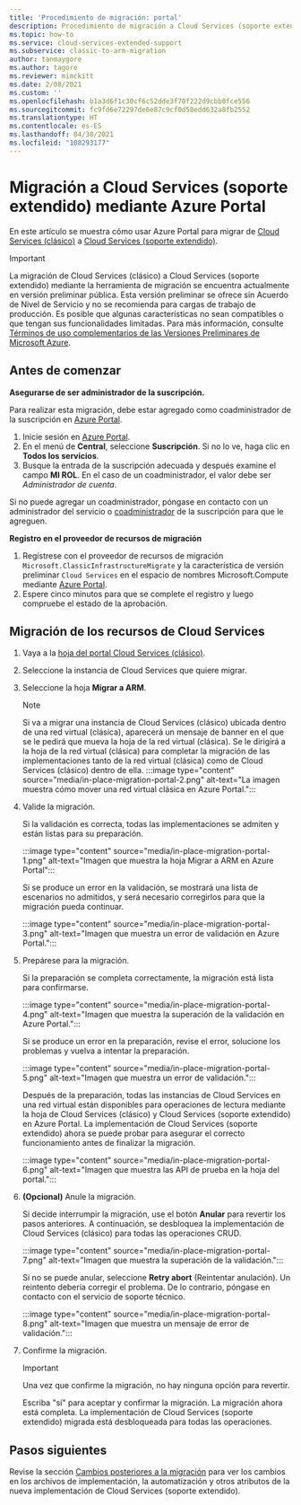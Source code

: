 ```yaml
---
title: 'Procedimiento de migración: portal'
description: Procedimiento de migración a Cloud Services (soporte extendido) mediante Azure Portal
ms.topic: how-to
ms.service: cloud-services-extended-support
ms.subservice: classic-to-arm-migration
author: tanmaygore
ms.author: tagore
ms.reviewer: mimckitt
ms.date: 2/08/2021
ms.custom: ''
ms.openlocfilehash: b1a3d6f1c30cf6c52dde3f70f222d9cbb0fce556
ms.sourcegitcommit: fc9fd6e72297de6e87c9cf0d58edd632a8fb2552
ms.translationtype: HT
ms.contentlocale: es-ES
ms.lasthandoff: 04/30/2021
ms.locfileid: "108293177"
---
```

# <a name="migrate-to-cloud-services-extended-support-using-the-azure-portal"></a>Migración a Cloud Services (soporte extendido) mediante Azure Portal

En este artículo se muestra cómo usar Azure Portal para migrar de [Cloud Services (clásico)](../cloud-services/cloud-services-choose-me.md) a [Cloud Services (soporte extendido)](overview.md).

> [!IMPORTANT]
> La migración de Cloud Services (clásico) a Cloud Services (soporte extendido) mediante la herramienta de migración se encuentra actualmente en versión preliminar pública. Esta versión preliminar se ofrece sin Acuerdo de Nivel de Servicio y no se recomienda para cargas de trabajo de producción. Es posible que algunas características no sean compatibles o que tengan sus funcionalidades limitadas. Para más información, consulte [Términos de uso complementarios de las Versiones Preliminares de Microsoft Azure](https://azure.microsoft.com/support/legal/preview-supplemental-terms/).

## <a name="before-you-begin"></a>Antes de comenzar

**Asegurarse de ser administrador de la suscripción.**

Para realizar esta migración, debe estar agregado como coadministrador de la suscripción en [Azure Portal](https://portal.azure.com).

1. Inicie sesión en [Azure Portal](https://portal.azure.com).
2. En el menú de **Central**, seleccione **Suscripción**. Si no lo ve, haga clic en **Todos los servicios**.
3. Busque la entrada de la suscripción adecuada y después examine el campo **MI ROL**. En el caso de un coadministrador, el valor debe ser *Administrador de cuenta*.

Si no puede agregar un coadministrador, póngase en contacto con un administrador del servicio o [coadministrador](../role-based-access-control/classic-administrators.md) de la suscripción para que le agreguen.

**Registro en el proveedor de recursos de migración**

1. Regístrese con el proveedor de recursos de migración `Microsoft.ClassicInfrastructureMigrate` y la característica de versión preliminar `Cloud Services` en el espacio de nombres Microsoft.Compute mediante [Azure Portal](../azure-resource-manager/management/resource-providers-and-types.md#register-resource-provider-1).  
1. Espere cinco minutos para que se complete el registro y luego compruebe el estado de la aprobación. 

## <a name="migrate-your-cloud-service-resources"></a>Migración de los recursos de Cloud Services

1. Vaya a la [hoja del portal Cloud Services (clásico)](https://ms.portal.azure.com/#blade/HubsExtension/BrowseResourceBlade/resourceType/microsoft.classicCompute%2FdomainNames). 
2. Seleccione la instancia de Cloud Services que quiere migrar.
3. Seleccione la hoja **Migrar a ARM**.

    > [!NOTE]
    > Si va a migrar una instancia de Cloud Services (clásico) ubicada dentro de una red virtual (clásica), aparecerá un mensaje de banner en el que se le pedirá que mueva la hoja de la red virtual (clásica).
    > Se le dirigirá a la hoja de la red virtual (clásica) para completar la migración de las implementaciones tanto de la red virtual (clásica) como de Cloud Services (clásico) dentro de ella.
    > :::image type="content" source="media/in-place-migration-portal-2.png" alt-text="La imagen muestra cómo mover una red virtual clásica en Azure Portal.":::
 

4. Valide la migración. 

    Si la validación es correcta, todas las implementaciones se admiten y están listas para su preparación.  

    :::image type="content" source="media/in-place-migration-portal-1.png" alt-text="Imagen que muestra la hoja Migrar a ARM en Azure Portal":::

    Si se produce un error en la validación, se mostrará una lista de escenarios no admitidos, y será necesario corregirlos para que la migración pueda continuar. 

    :::image type="content" source="media/in-place-migration-portal-3.png" alt-text="Imagen que muestra un error de validación en Azure Portal.":::

5. Prepárese para la migración.

    Si la preparación se completa correctamente, la migración está lista para confirmarse.
    
    :::image type="content" source="media/in-place-migration-portal-4.png" alt-text="Imagen que muestra la superación de la validación en Azure Portal.":::

    Si se produce un error en la preparación, revise el error, solucione los problemas y vuelva a intentar la preparación. 

    :::image type="content" source="media/in-place-migration-portal-5.png" alt-text="Imagen que muestra un error de validación.":::

      Después de la preparación, todas las instancias de Cloud Services en una red virtual están disponibles para operaciones de lectura mediante la hoja de Cloud Services (clásico) y Cloud Services (soporte extendido) en Azure Portal. La implementación de Cloud Services (soporte extendido) ahora se puede probar para asegurar el correcto funcionamiento antes de finalizar la migración. 
 
    :::image type="content" source="media/in-place-migration-portal-6.png" alt-text="Imagen que muestra las API de prueba en la hoja del portal.":::

6.  **(Opcional)** Anule la migración. 
    
    Si decide interrumpir la migración, use el botón **Anular** para revertir los pasos anteriores. A continuación, se desbloquea la implementación de Cloud Services (clásico) para todas las operaciones CRUD.

    :::image type="content" source="media/in-place-migration-portal-7.png" alt-text="Imagen que muestra la superación de la validación.":::

    Si no se puede anular, seleccione **Retry abort** (Reintentar anulación). Un reintento debería corregir el problema. De lo contrario, póngase en contacto con el servicio de soporte técnico. 
 
    :::image type="content" source="media/in-place-migration-portal-8.png" alt-text="Imagen que muestra un mensaje de error de validación.":::

7.  Confirme la migración.

    >[!IMPORTANT]
    > Una vez que confirme la migración, no hay ninguna opción para revertir. 
    
    Escriba "sí" para aceptar y confirmar la migración. La migración ahora está completa. La implementación de Cloud Services (soporte extendido) migrada está desbloqueada para todas las operaciones. 

## <a name="next-steps"></a>Pasos siguientes
Revise la sección [Cambios posteriores a la migración](in-place-migration-overview.md#post-migration-changes) para ver los cambios en los archivos de implementación, la automatización y otros atributos de la nueva implementación de Cloud Services (soporte extendido).